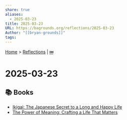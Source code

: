 ```yaml
---
share: true
aliases:
  - 2025-03-23
title: 2025-03-23
URL: https://bagrounds.org/reflections/2025-03-23
Author: "[[bryan-grounds]]"
tags: 
---
```

[Home](../index.md) > [Reflections](./index.md) | [⏮️](./2025-03-22.md)  
# 2025-03-23  
## 📚 Books  
- [Ikigai: The Japanese Secret to a Long and Happy Life](../books/ikigai.md)  
- [The Power of Meaning: Crafting a Life That Matters](../books/the-power-of-meaning.md)  
